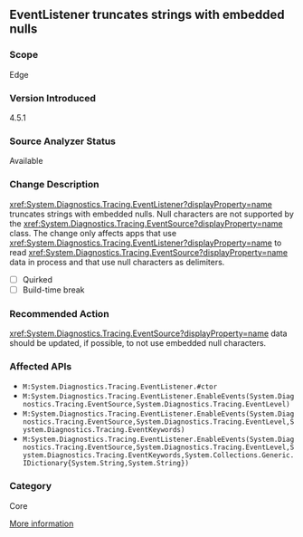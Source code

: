 ## EventListener truncates strings with embedded nulls

### Scope
Edge

### Version Introduced
4.5.1

### Source Analyzer Status
Available

### Change Description

<xref:System.Diagnostics.Tracing.EventListener?displayProperty=name> truncates
strings with embedded nulls. Null characters are not supported by the
<xref:System.Diagnostics.Tracing.EventSource?displayProperty=name> class. The
change only affects apps that use
<xref:System.Diagnostics.Tracing.EventListener?displayProperty=name> to read
<xref:System.Diagnostics.Tracing.EventSource?displayProperty=name> data in
process and that use null characters as delimiters.

- [ ] Quirked
- [ ] Build-time break

### Recommended Action

<xref:System.Diagnostics.Tracing.EventSource?displayProperty=name> data should
be updated, if possible, to not use embedded null characters.

### Affected APIs
* `M:System.Diagnostics.Tracing.EventListener.#ctor`
* `M:System.Diagnostics.Tracing.EventListener.EnableEvents(System.Diagnostics.Tracing.EventSource,System.Diagnostics.Tracing.EventLevel)`
* `M:System.Diagnostics.Tracing.EventListener.EnableEvents(System.Diagnostics.Tracing.EventSource,System.Diagnostics.Tracing.EventLevel,System.Diagnostics.Tracing.EventKeywords)`
* `M:System.Diagnostics.Tracing.EventListener.EnableEvents(System.Diagnostics.Tracing.EventSource,System.Diagnostics.Tracing.EventLevel,System.Diagnostics.Tracing.EventKeywords,System.Collections.Generic.IDictionary{System.String,System.String})`

### Category
Core

[More information](https://msdn.microsoft.com/en-us/library/dn458360%28v=vs.110%29.aspx#Core)

<!-- breaking change id: 46 -->

